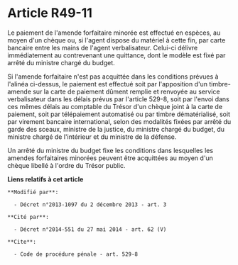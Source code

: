 # Article R49-11

Le paiement de l'amende forfaitaire minorée est effectué en espèces, au moyen d'un chèque ou, si l'agent dispose du matériel
à cette fin, par carte bancaire entre les mains de l'agent verbalisateur. Celui-ci délivre immédiatement au contrevenant une
quittance, dont le modèle est fixé par arrêté du ministre chargé du budget. 

Si l'amende forfaitaire n'est pas acquittée dans les conditions prévues à l'alinéa ci-dessus, le paiement est effectué soit
par l'apposition d'un timbre-amende sur la carte de paiement dûment remplie et renvoyée au service verbalisateur dans les
délais prévus par l'article 529-8, soit par l'envoi dans ces mêmes délais au comptable du Trésor d'un chèque joint à la carte
de paiement, soit par télépaiement automatisé ou par timbre dématérialisé, soit par virement bancaire international, selon
des modalités fixées par arrêté du garde des sceaux, ministre de la justice, du ministre chargé du budget, du ministre chargé
de l'intérieur et du ministre de la défense. 

Un arrêté du ministre du budget fixe les conditions dans lesquelles les amendes forfaitaires minorées peuvent être acquittées
au moyen d'un chèque libellé à l'ordre du Trésor public.

**Liens relatifs à cet article**

	**Modifié par**:

	  - Décret n°2013-1097 du 2 décembre 2013 - art. 3

	**Cité par**:

	  - Décret n°2014-551 du 27 mai 2014 - art. 62 (V)

	**Cite**:

	  - Code de procédure pénale - art. 529-8
